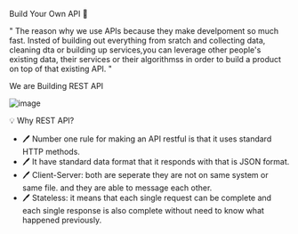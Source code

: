 Build Your Own API 🚀

" The reason why we use APIs because they make develpoment so much fast. Insted of building out everything from sratch and collecting data, cleaning dta or building up services,you can leverage other people's existing data, their services or their algorithmss in order to build a product on top of that existing API. "

We are Building REST API

![image](https://github.com/aishwarya0714/FullStackWebDevelopment/assets/136805991/05b885da-d912-4431-90b8-f9453da3c9eb)

💡 Why REST API?

- 🖊️ Number one rule for making an API restful is that it uses standard HTTP methods. 
- 🖊️ It have standard data format that it responds with that is JSON format.
- 🖊️ Client-Server: both are seperate they are not on same system or same file. and they are able to message each other.
- 🖊️ Stateless: it means that each single request can be complete and each single response is also complete without need to know what happened previously.

